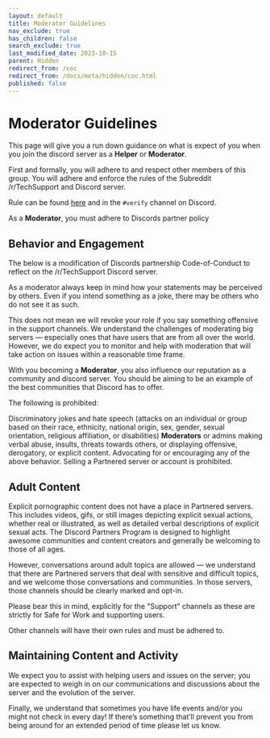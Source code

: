 ```yaml
---
layout: default
title: Moderator Guidelines
nav_exclude: true
has_children: false
search_exclude: true
last_modified_date: 2023-10-15
parent: Hidden
redirect_from: /coc
redirect_from: /docs/meta/hidden/coc.html
published: false
---
```


# Moderator Guidelines
This page will give you a run down guidance on what is expect of you when you join the discord server as a **Helper** or **Moderator**.

First and formally, you will adhere to and respect other members of this group. You will adhere and enforce the rules of the Subreddit /r/TechSupport and Discord server.

Rule can be found [here](/docs/meta/rules)  and in the `#verify` channel on Discord.

As a **Moderator**, you must adhere to Discords partner policy

## Behavior and Engagement
The below is a modification of Discords partnership Code-of-Conduct to reflect on the /r/TechSupport Discord server.

As a moderator always keep in mind how your statements may be perceived by others. Even if you intend something as a joke, there may be others who do not see it as such.

This does not mean we will revoke your role if you say something offensive in the support channels. We understand the challenges of moderating big servers — especially ones that have users that are from all over the world. However, we do expect you to monitor and help with moderation that will take action on issues within a reasonable time frame.

With you becoming a **Moderator**, you also influence our reputation as a community and discord server. You should be aiming to be an example of the best communities that Discord has to offer.

The following is prohibited:

Discriminatory jokes and hate speech (attacks on an individual or group based on their race, ethnicity, national origin, sex, gender, sexual orientation, religious affiliation, or disabilities)
**Moderators** or admins making verbal abuse, insults, threats towards others, or displaying offensive, derogatory, or explicit content.
Advocating for or encouraging any of the above behavior.
Selling a Partnered server or account is prohibited.

## Adult Content
Explicit pornographic content does not have a place in Partnered servers. This includes videos, gifs, or still images depicting explicit sexual actions, whether real or illustrated, as well as detailed verbal descriptions of explicit sexual acts. The Discord Partners Program is designed to highlight awesome communities and content creators and generally be welcoming to those of all ages.

However, conversations around adult topics are allowed — we understand that there are Partnered servers that deal with sensitive and difficult topics, and we welcome those conversations and communities. In those servers, those channels should be clearly marked and opt-in.

Please bear this in mind, explicitly for the "Support" channels as these are strictly for Safe for Work and supporting users.

Other channels will have their own rules and must be adhered to.

## Maintaining Content and Activity
We expect you to assist with helping users and issues on the server; you are expected to weigh in on our communications and discussions about the server and the evolution of the server.

Finally, we understand that sometimes you have life events and/or you might not check in every day! If there’s something that’ll prevent you from being around for an extended period of time please let us know.
